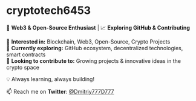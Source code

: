 # cryptotech6453
🚀 **Web3 & Open-Source Enthusiast** | 📈 **Exploring GitHub & Contributing**  

🔹 **Interested in:** Blockchain, Web3, Open-Source, Crypto Projects  
🔹 **Currently exploring:** GitHub ecosystem, decentralized technologies, smart contracts  
🔹 **Looking to contribute to:** Growing projects & innovative ideas in the crypto space  

💡 Always learning, always building!  

📫 Reach me on **Twitter**: [@Dmitriy777D777](https://x.com/Dmitriy777D777) 
